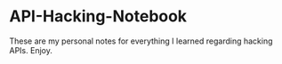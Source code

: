 # API-Hacking-Notebook
 These are my personal notes for everything I learned regarding hacking APIs. Enjoy. 
